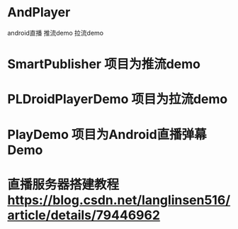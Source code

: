 # AndPlayer
android直播 推流demo 拉流demo 

# SmartPublisher 项目为推流demo
# PLDroidPlayerDemo 项目为拉流demo
# PlayDemo 项目为Android直播弹幕Demo

# 直播服务器搭建教程 https://blog.csdn.net/langlinsen516/article/details/79446962
